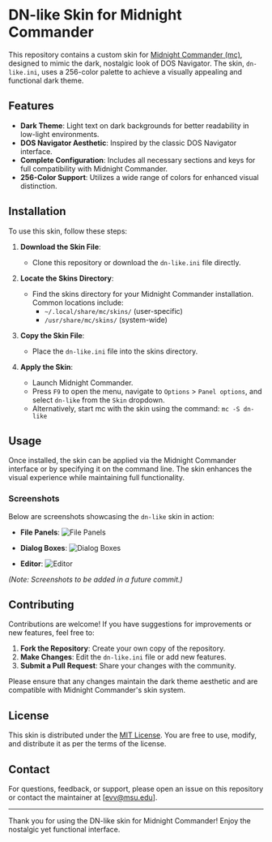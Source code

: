 # DN-like Skin for Midnight Commander

This repository contains a custom skin for [Midnight Commander (mc)](https://midnight-commander.org/), designed to mimic the dark, nostalgic look of DOS Navigator. The skin, `dn-like.ini`, uses a 256-color palette to achieve a visually appealing and functional dark theme.

## Features

- **Dark Theme**: Light text on dark backgrounds for better readability in low-light environments.
- **DOS Navigator Aesthetic**: Inspired by the classic DOS Navigator interface.
- **Complete Configuration**: Includes all necessary sections and keys for full compatibility with Midnight Commander.
- **256-Color Support**: Utilizes a wide range of colors for enhanced visual distinction.

## Installation

To use this skin, follow these steps:

1. **Download the Skin File**:
   - Clone this repository or download the `dn-like.ini` file directly.

2. **Locate the Skins Directory**:
   - Find the skins directory for your Midnight Commander installation. Common locations include:
     - `~/.local/share/mc/skins/` (user-specific)
     - `/usr/share/mc/skins/` (system-wide)

3. **Copy the Skin File**:
   - Place the `dn-like.ini` file into the skins directory.

4. **Apply the Skin**:
   - Launch Midnight Commander.
   - Press `F9` to open the menu, navigate to `Options` > `Panel options`, and select `dn-like` from the `Skin` dropdown.
   - Alternatively, start mc with the skin using the command: `mc -S dn-like`

## Usage

Once installed, the skin can be applied via the Midnight Commander interface or by specifying it on the command line. The skin enhances the visual experience while maintaining full functionality.

### Screenshots

Below are screenshots showcasing the `dn-like` skin in action:

- **File Panels**:
  ![File Panels](screenshots/file-panels.png)

- **Dialog Boxes**:
  ![Dialog Boxes](screenshots/dialog-boxes.png)

- **Editor**:
  ![Editor](screenshots/editor.png)

*(Note: Screenshots to be added in a future commit.)*

## Contributing

Contributions are welcome! If you have suggestions for improvements or new features, feel free to:

1. **Fork the Repository**: Create your own copy of the repository.
2. **Make Changes**: Edit the `dn-like.ini` file or add new features.
3. **Submit a Pull Request**: Share your changes with the community.

Please ensure that any changes maintain the dark theme aesthetic and are compatible with Midnight Commander's skin system.

## License

This skin is distributed under the [MIT License](LICENSE). You are free to use, modify, and distribute it as per the terms of the license.

## Contact

For questions, feedback, or support, please open an issue on this repository or contact the maintainer at [evv@msu.edu].

---

Thank you for using the DN-like skin for Midnight Commander! Enjoy the nostalgic yet functional interface.
